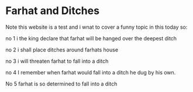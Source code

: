 # Farhat and Ditches

Note this website is a test and i wnat to cover a funny topic in this today so:

no 1 i the king declare that farhat will be hanged over the deepest ditch

no 2 i shall place ditches around farhats house

no 3 i will threaten farhat to fall into a ditch 

no 4 I remember when farhat would fall into a ditch he dug by his own.

No 5 farhat is so determined to fall into a ditch
